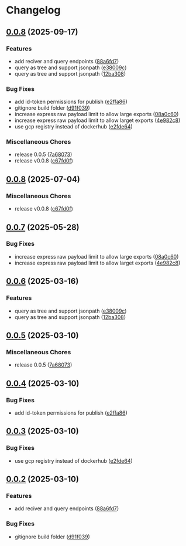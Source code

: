 # Changelog

## [0.0.8](https://github.com/odigos-io/simple-trace-db/compare/v0.0.8...v0.0.8) (2025-09-17)


### Features

* add reciver and query endpoints ([88a6fd7](https://github.com/odigos-io/simple-trace-db/commit/88a6fd75ab40a18181080d5ef6bda0d563aa7d2d))
* query as tree and support jsonpath ([e38009c](https://github.com/odigos-io/simple-trace-db/commit/e38009c718e7a5e6c5163219c13d6ed2bd82aec6))
* query as tree and support jsonpath ([12ba308](https://github.com/odigos-io/simple-trace-db/commit/12ba3088524794a68399751452cc60423fa039ac))


### Bug Fixes

* add id-token permissions for publish ([e2ffa86](https://github.com/odigos-io/simple-trace-db/commit/e2ffa86d27316f047f77b7a0dc56790f32cc5be4))
* gitignore build folder ([d91f039](https://github.com/odigos-io/simple-trace-db/commit/d91f0390ddccee1e347d431b70d111008a0e6cde))
* increase express raw payload limit to allow large exports ([08a0c60](https://github.com/odigos-io/simple-trace-db/commit/08a0c600d8caac97604aa25f2945c3e4f65e187a))
* increase express raw payload limit to allow larget exports ([4e982c8](https://github.com/odigos-io/simple-trace-db/commit/4e982c8f8e3a3e85b82b372ceac9e8fd6b9ac9a0))
* use gcp registry instead of dockerhub ([e2fde64](https://github.com/odigos-io/simple-trace-db/commit/e2fde64f49e24e133c6f2e7348ac7ce88f16166c))


### Miscellaneous Chores

* release 0.0.5 ([7a68073](https://github.com/odigos-io/simple-trace-db/commit/7a680733bf2e6a53a33921eedc046159bff2cefd))
* release v0.0.8 ([c67fd0f](https://github.com/odigos-io/simple-trace-db/commit/c67fd0f3701b92014fa08bfaa775df52610764d1))

## [0.0.8](https://github.com/odigos-io/simple-trace-db/compare/simple-trace-db-v0.0.7...simple-trace-db-v0.0.8) (2025-07-04)


### Miscellaneous Chores

* release v0.0.8 ([c67fd0f](https://github.com/odigos-io/simple-trace-db/commit/c67fd0f3701b92014fa08bfaa775df52610764d1))

## [0.0.7](https://github.com/odigos-io/simple-trace-db/compare/simple-trace-db-v0.0.6...simple-trace-db-v0.0.7) (2025-05-28)


### Bug Fixes

* increase express raw payload limit to allow large exports ([08a0c60](https://github.com/odigos-io/simple-trace-db/commit/08a0c600d8caac97604aa25f2945c3e4f65e187a))
* increase express raw payload limit to allow larget exports ([4e982c8](https://github.com/odigos-io/simple-trace-db/commit/4e982c8f8e3a3e85b82b372ceac9e8fd6b9ac9a0))

## [0.0.6](https://github.com/odigos-io/simple-trace-db/compare/simple-trace-db-v0.0.5...simple-trace-db-v0.0.6) (2025-03-16)


### Features

* query as tree and support jsonpath ([e38009c](https://github.com/odigos-io/simple-trace-db/commit/e38009c718e7a5e6c5163219c13d6ed2bd82aec6))
* query as tree and support jsonpath ([12ba308](https://github.com/odigos-io/simple-trace-db/commit/12ba3088524794a68399751452cc60423fa039ac))

## [0.0.5](https://github.com/odigos-io/simple-trace-db/compare/simple-trace-db-v0.0.4...simple-trace-db-v0.0.5) (2025-03-10)


### Miscellaneous Chores

* release 0.0.5 ([7a68073](https://github.com/odigos-io/simple-trace-db/commit/7a680733bf2e6a53a33921eedc046159bff2cefd))

## [0.0.4](https://github.com/odigos-io/simple-trace-db/compare/simple-trace-db-v0.0.3...simple-trace-db-v0.0.4) (2025-03-10)


### Bug Fixes

* add id-token permissions for publish ([e2ffa86](https://github.com/odigos-io/simple-trace-db/commit/e2ffa86d27316f047f77b7a0dc56790f32cc5be4))

## [0.0.3](https://github.com/odigos-io/simple-trace-db/compare/simple-trace-db-v0.0.2...simple-trace-db-v0.0.3) (2025-03-10)


### Bug Fixes

* use gcp registry instead of dockerhub ([e2fde64](https://github.com/odigos-io/simple-trace-db/commit/e2fde64f49e24e133c6f2e7348ac7ce88f16166c))

## [0.0.2](https://github.com/odigos-io/simple-trace-db/compare/simple-trace-db-v0.0.1...simple-trace-db-v0.0.2) (2025-03-10)


### Features

* add reciver and query endpoints ([88a6fd7](https://github.com/odigos-io/simple-trace-db/commit/88a6fd75ab40a18181080d5ef6bda0d563aa7d2d))


### Bug Fixes

* gitignore build folder ([d91f039](https://github.com/odigos-io/simple-trace-db/commit/d91f0390ddccee1e347d431b70d111008a0e6cde))
